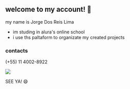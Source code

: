 ## welcome to my account! 👋

my name is Jorge Dos Reis Lima

- im studing in alura's online school
- i use ths paltaform to organizate my created projects

### contacts

(+55) 11 4002-8922 

![](https://tenor.com/pt-BR/view/wenomechainsama-nivar-lllll10-gif-25746616)

SEE YA! 😄
